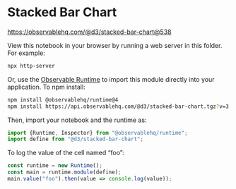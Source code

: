 # Stacked Bar Chart

https://observablehq.com/@d3/stacked-bar-chart@538

View this notebook in your browser by running a web server in this folder. For
example:

~~~sh
npx http-server
~~~

Or, use the [Observable Runtime](https://github.com/observablehq/runtime) to
import this module directly into your application. To npm install:

~~~sh
npm install @observablehq/runtime@4
npm install https://api.observablehq.com/@d3/stacked-bar-chart.tgz?v=3
~~~

Then, import your notebook and the runtime as:

~~~js
import {Runtime, Inspector} from "@observablehq/runtime";
import define from "@d3/stacked-bar-chart";
~~~

To log the value of the cell named “foo”:

~~~js
const runtime = new Runtime();
const main = runtime.module(define);
main.value("foo").then(value => console.log(value));
~~~
